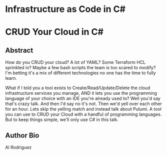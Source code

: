 # Infrastructure as Code in C#
# CRUD Your Cloud in C#

## Abstract

How do you CRUD your cloud? A lot of YAML? Some Terraform HCL sprinkled in? Maybe a few bash scripts the team is too scared to modify? I'm betting it's a mix of different technologies no one has the time to fully learn.

What if I told you a tool exists to Create/Read/Update/Delete the cloud infrastructure services you manage, AND it lets you use the programming language of your choice with an IDE you're already used to? Well you'd say that's crazy talk. And then I'd say no it's not. Then we'd yell over each other for an hour. Lets skip the yelling match and instead talk about Pulumi. A tool you can use to CRUD your Cloud with a handful of programming languages. But to keep things simple, we'll only use C# in this talk.

## Author Bio
Al Rodriguez


